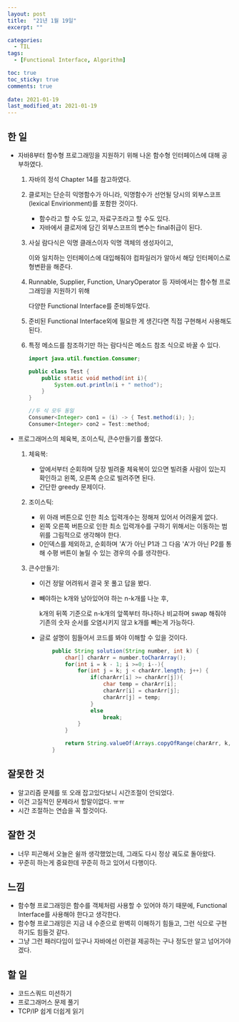 ```yaml
---
layout: post
title:  "21년 1월 19일"
excerpt: ""

categories:
  - TIL
tags:
  - [Functional Interface, Algorithm]

toc: true
toc_sticky: true
comments: true
 
date: 2021-01-19
last_modified_at: 2021-01-19
---
```

## 한 일

- 자바8부터 함수형 프로그래밍을 지원하기 위해 나온 함수형 인터페이스에 대해 공부하였다.

  1. 자바의 정석 Chapter 14를 참고하였다.

  2. 클로저는 단순히 익명함수가 아니라, 익명함수가 선언될 당시의 외부스코프(lexical Envirionment)를 포함한 것이다.

     - 함수라고 할 수도 있고, 자료구조라고 할 수도 있다.
     - 자바에서 클로저에 담긴 외부스코프의 변수는 final취급이 된다.

  3. 사실 람다식은 익명 클래스이자 익명 객체의 생성자이고, 

     이와 일치하는 인터페이스에 대입해줘야 컴파일러가 알아서 해당 인터페이스로 형변환을 해준다.

  4. Runnable, Supplier, Function, UnaryOperator 등 자바에서는 함수형 프로그래밍을 지원하기 위해

      다양한 Functional Interface를 준비해두었다.

  5. 준비된 Functional Interface외에 필요한 게 생긴다면 직접 구현해서 사용해도 된다.

  6. 특정 메소드를 참조하기만 하는 람다식은 메소드 참조 식으로 바꿀 수 있다.

     ```java
     import java.util.function.Consumer;
     
     public class Test {
         public static void method(int i){
             System.out.println(i + " method");
         }
     }
     
     //두 식 모두 동일
     Consumer<Integer> con1 = (i) -> { Test.method(i); };
     Consumer<Integer> con2 = Test::method;
     ```

     

- 프로그래머스의 체육복, 조이스틱, 큰수만들기를 풀었다.

  1. 체육복:
     - 앞에서부터 순회하며 당장 빌려줄 체육복이 있으면 빌려줄 사람이 있는지 확인하고 왼쪽, 오른쪽 순으로 빌려주면 된다.
     - 간단한 greedy 문제이다.

  2. 조이스틱:

     - 위 아래 버튼으로 인한 최소 입력개수는 정해져 있어서 어려울게 없다.
     - 왼쪽 오른쪽 버튼으로 인한 최소 입력개수를 구하기 위해서는 이동하는 범위를 그림적으로 생각해야 한다.
     - 0인덱스를 제외하고, 순회하며 'A'가 아닌 P1과 그 다음 'A'가 아닌 P2를 통해 수평 버튼이 눌릴 수 있는 경우의 수를 생각한다.

  3. 큰수만들기:

     - 이건 정말 어려워서 결국 못 풀고 답을 봤다.

     - 빼야하는 k개와 남아있어야 하는 n-k개를 나눈 후, 

       k개의 뒤쪽 기준으로  n-k개의 앞쪽부터 하나하나 비교하며 swap 해줘야 기존의 숫자 순서를 오염시키지 않고 k개를 빼는게 가능하다.

     - 글로 설명이 힘들어서 코드를 봐야 이해할 수 있을 것이다.

       ```java
           public String solution(String number, int k) {
               char[] charArr = number.toCharArray();
               for(int i = k - 1; i >=0; i--){
                   for(int j = k; j < charArr.length; j++) {
                       if(charArr[i] >= charArr[j]){
                           char temp = charArr[i];
                           charArr[i] = charArr[j];
                           charArr[j] = temp;
                       }
                       else
                           break;
                   }
               }
       
               return String.valueOf(Arrays.copyOfRange(charArr, k, charArr.length));
           }
       ```

       


## 잘못한 것

- 알고리즘 문제를 또 오래 잡고있다보니 시간조절이 안되었다.
- 이건 고질적인 문제라서 할말이없다. ㅠㅠ
- 시간 조절하는 연습을 꼭 할것이다.

## 잘한 것

- 너무 피곤해서 오늘은 쉴까 생각했었는데, 그래도 다시 정상 궤도로 돌아왔다.
- 꾸준히 하는게 중요한데 꾸준히 하고 있어서 다행이다.

## 느낌

- 함수형 프로그래밍은 함수를 객체처럼 사용할 수 있어야 하기 때문에, Functional Interface를 사용해야 한다고 생각한다.
- 함수형 프로그래밍은 지금 내 수준으로 완벽히 이해하기 힘들고, 그런 식으로 구현하기도 힘들것 같다.
- 그냥 그런 패러다임이 있구나 자바에선 이런걸 제공하는 구나 정도만 알고 넘어가야겠다.

## 할 일

- 코드스쿼드 미션하기
- 프로그래머스 문제 풀기
- TCP/IP 쉽게 더쉽게 읽기